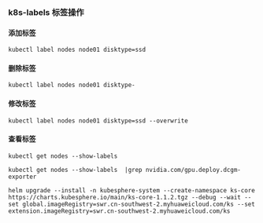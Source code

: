 ### k8s-labels 标签操作

#### 添加标签

```shell
kubectl label nodes node01 disktype=ssd
```

#### 删除标签

```shell
kubectl label nodes node01 disktype-
```

#### 修改标签

```shell
kubectl label nodes node01 disktype=ssd --overwrite
```

#### 查看标签

```shell
kubectl get nodes --show-labels 

kubectl get nodes --show-labels  |grep nvidia.com/gpu.deploy.dcgm-exporter
```


```
helm upgrade --install -n kubesphere-system --create-namespace ks-core https://charts.kubesphere.io/main/ks-core-1.1.2.tgz --debug --wait --set global.imageRegistry=swr.cn-southwest-2.myhuaweicloud.com/ks --set extension.imageRegistry=swr.cn-southwest-2.myhuaweicloud.com/ks
```